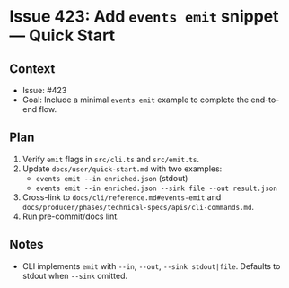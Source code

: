 # Issue 423: Add `events emit` snippet — Quick Start

## Context

- Issue: #423
- Goal: Include a minimal `events emit` example to complete the end-to-end flow.

## Plan

1. Verify `emit` flags in `src/cli.ts` and `src/emit.ts`.
2. Update `docs/user/quick-start.md` with two examples:
   - `events emit --in enriched.json` (stdout)
   - `events emit --in enriched.json --sink file --out result.json`
3. Cross-link to `docs/cli/reference.md#events-emit` and `docs/producer/phases/technical-specs/apis/cli-commands.md`.
4. Run pre-commit/docs lint.

## Notes

- CLI implements `emit` with `--in`, `--out`, `--sink stdout|file`. Defaults to stdout when `--sink` omitted.
